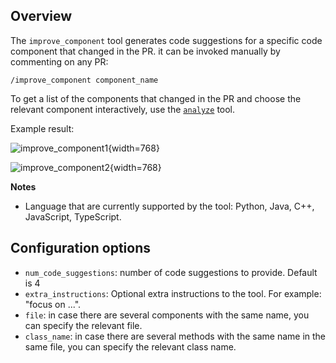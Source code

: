 ## Overview
The `improve_component` tool generates code suggestions for a specific code component that changed in the PR.
it can be invoked manually by commenting on any PR:
```
/improve_component component_name
```

To get a list of the components that changed in the PR and choose the relevant component interactively, use the [`analyze`](./analyze.md) tool.


Example result:

![improve_component1](https://codium.ai/images/pr_agent/improve_component1.png){width=768}

![improve_component2](https://codium.ai/images/pr_agent/improve_component2.png){width=768}

**Notes**
- Language that are currently supported by the tool: Python, Java, C++, JavaScript, TypeScript.

## Configuration options
- `num_code_suggestions`: number of code suggestions to provide. Default is 4
- `extra_instructions`: Optional extra instructions to the tool. For example: "focus on ...".
- `file`: in case there are several components with the same name, you can specify the relevant file.
- `class_name`: in case there are several methods with the same name in the same file, you can specify the relevant class name.